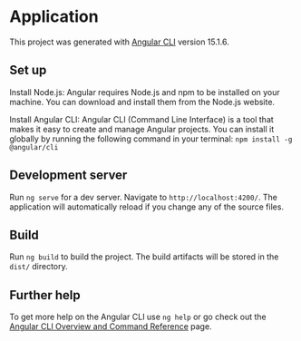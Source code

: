 # Application

This project was generated with [Angular CLI](https://github.com/angular/angular-cli) version 15.1.6.

## Set up

Install Node.js: Angular requires Node.js and npm to be installed on your machine. You can download and install them from the Node.js website.

Install Angular CLI: Angular CLI (Command Line Interface) is a tool that makes it easy to create and manage Angular projects. You can install it globally by running the following command in your terminal: `npm install -g @angular/cli`

## Development server

Run `ng serve` for a dev server. Navigate to `http://localhost:4200/`. The application will automatically reload if you change any of the source files.

## Build

Run `ng build` to build the project. The build artifacts will be stored in the `dist/` directory.

## Further help

To get more help on the Angular CLI use `ng help` or go check out the [Angular CLI Overview and Command Reference](https://angular.io/cli) page.
